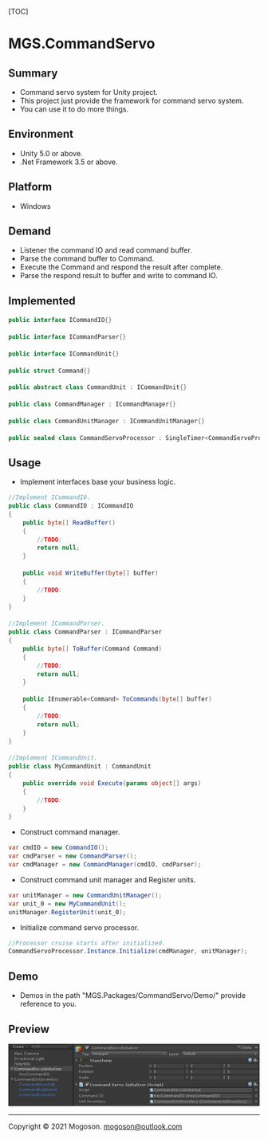[TOC]

# MGS.CommandServo

## Summary
- Command servo system for Unity project.
- This project just provide the framework for command servo system.
- You can use it to do more things.

## Environment

- Unity 5.0 or above.
- .Net Framework 3.5 or above.

## Platform
- Windows

## Demand
- Listener the command IO and read command buffer.
- Parse the command buffer to Command.
- Execute the Command and respond the result after complete.
- Parse the respond result to buffer and write to command IO.

## Implemented

```C#
public interface ICommandIO{}

public interface ICommandParser{}

public interface ICommandUnit{}

public struct Command{}

public abstract class CommandUnit : ICommandUnit{}

public class CommandManager : ICommandManager{}

public class CommandUnitManager : ICommandUnitManager{}

public sealed class CommandServoProcessor : SingleTimer<CommandServoProcessor>, ICommandServoProcessor{}
```

## Usage

- Implement interfaces base your business logic.

```C#
//Implement ICommandIO.
public class CommandIO : ICommandIO
{
    public byte[] ReadBuffer()
    {
        //TODO:
        return null;
    }

    public void WriteBuffer(byte[] buffer)
    {
        //TODO:
    }
}

//Implement ICommandParser.
public class CommandParser : ICommandParser
{
    public byte[] ToBuffer(Command Command)
    {
        //TODO:
        return null;
    }

    public IEnumerable<Command> ToCommands(byte[] buffer)
    {
        //TODO:
        return null;
    }
}

//Implement ICommandUnit.
public class MyCommandUnit : CommandUnit
{
    public override void Execute(params object[] args)
    {
        //TODO:
    }
}
```

- Construct command manager.

```C#
var cmdIO = new CommandIO();
var cmdParser = new CommandParser();
var cmdManager = new CommandManager(cmdIO, cmdParser);
```

- Construct command unit manager and Register units.

```c#
var unitManager = new CommandUnitManager();
var unit_0 = new MyCommandUnit();
unitManager.RegisterUnit(unit_0);
```

- Initialize command servo processor.

```C#
//Processor cruise starts after initialized.
CommandServoProcessor.Instance.Initialize(cmdManager, unitManager);
```


## Demo

- Demos in the path "MGS.Packages/CommandServo/Demo/" provide reference to you.

## Preview

![Command Servo System](./Attachment/images/CommandServoSystem.PNG)

------

Copyright © 2021 Mogoson.	mogoson@outlook.com
